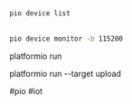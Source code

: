 
##
```bash
pio device list
```

##
```bash
pio device monitor -b 115200
```

platformio run

platformio run --target upload

#pio #iot